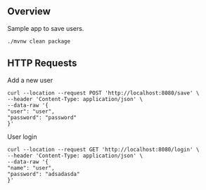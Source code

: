 ## Overview

Sample app to save users.

```bash
./mvnw clean package
```

## HTTP Requests

Add a new user
```
curl --location --request POST 'http://localhost:8080/save' \
--header 'Content-Type: application/json' \
--data-raw '{
"user": "user",
"password": "password"
}'
```

User login
```
curl --location --request GET 'http://localhost:8080/login' \
--header 'Content-Type: application/json' \
--data-raw '{
"name": "user",
"password": "adsadasda"
}'

```